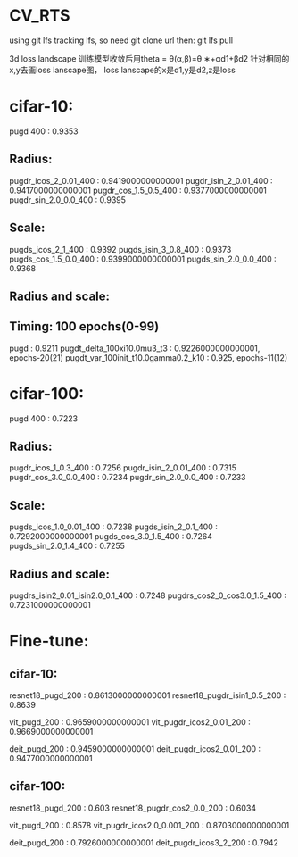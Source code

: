 # CV_RTS

using git lfs tracking lfs, so need 
git clone url
then:
git lfs pull

3d loss landscape
训练模型收敛后用theta = θ(α,β)=θ ∗+αd1+βd2
针对相同的x,y去画loss lanscape图，
​loss lanscape的x是d1,y是d2,z是loss


# cifar-10:
pugd 400 : 0.9353
## Radius:
pugdr_icos_2_0.01_400 : 0.9419000000000001
pugdr_isin_2_0.01_400 : 0.9417000000000001
pugdr_cos_1.5_0.5_400 : 0.9377000000000001
pugdr_sin_2.0_0.0_400 : 0.9395

## Scale:
pugds_icos_2_1_400 : 0.9392
pugds_isin_3_0.8_400 : 0.9373
pugds_cos_1.5_0.0_400 : 0.9399000000000001
pugds_sin_2.0_0.0_400 : 0.9368

## Radius and scale:

## Timing: 100 epochs(0-99)
pugd : 0.9211
pugdt_delta_100xi10.0mu3_t3 : 0.9226000000000001, epochs-20(21)
pugdt_var_100init_t10.0gamma0.2_k10 : 0.925, epochs-11(12)


# cifar-100:
pugd 400 : 0.7223
## Radius:
pugdr_icos_1_0.3_400 : 0.7256
pugdr_isin_2_0.01_400 : 0.7315
pugdr_cos_3.0_0.0_400 : 0.7234
pugdr_sin_2.0_0.0_400 : 0.7233

## Scale:
pugds_icos_1.0_0.01_400 : 0.7238
pugds_isin_2_0.1_400 : 0.7292000000000001
pugds_cos_3.0_1.5_400 : 0.7264
pugds_sin_2.0_1.4_400 : 0.7255

## Radius and scale:
pugdrs_isin2_0.01_isin2.0_0.1_400 : 0.7248 
pugdrs_cos2_0_cos3.0_1.5_400 : 0.7231000000000001


# Fine-tune:
## cifar-10:
resnet18_pugd_200 : 0.8613000000000001
resnet18_pugdr_isin1_0.5_200 : 0.8639

vit_pugd_200 : 0.9659000000000001
vit_pugdr_icos2_0.01_200 : 0.9669000000000001

deit_pugd_200 : 0.9459000000000001
deit_pugdr_icos2_0.01_200 : 0.9477000000000001

## cifar-100:
resnet18_pugd_200 : 0.603
resnet18_pugdr_cos2_0.0_200 : 0.6034

vit_pugd_200 : 0.8578
vit_pugdr_icos2.0_0.001_200 : 0.8703000000000001

deit_pugd_200 : 0.7926000000000001
deit_pugdr_icos3_2_200 : 0.7942
